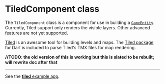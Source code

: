# TiledComponent class

The `TiledComponent` class is a component for use in building a [`GameEntity`](/doc/game_entity.md).  Currently, Tiled support only renders the visible layers.  Other advanced features are not yet supported.

[Tiled](https://www.mapeditor.org/) is an awesome tool for building levels and maps.  The [Tiled package](https://pub.dev/packages/tiled) for Dart is included to parse Tiled's TMX files for map rendering.

**//TODO: the old version of this is working but this is slated to be rebuilt; will rewrite doc after that**

----

See the [**tiled** example app](/doc/examples/tiled/lib/main.dart).

